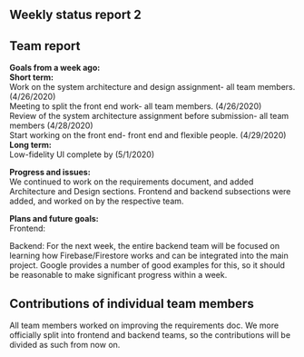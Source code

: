 ## Weekly status report 2

## Team report    
**Goals from a week ago:**  
**Short term:**    
Work on the system architecture and design assignment- all team members. (4/26/2020)  
Meeting to split the front end work- all team members. (4/26/2020)  
Review of the system architecture assignment before submission- all team members (4/28/2020)  
Start working on the front end- front end and flexible people. (4/29/2020)  
**Long term:**  
Low-fidelity UI complete by (5/1/2020)

**Progress and issues:**  
We continued to work on the requirements document, and added Architecture and Design sections. Frontend and backend subsections were added, and worked on by the respective team.

**Plans and future goals:**  
Frontend:
<TODO>

Backend:
For the next week, the entire backend team will be focused on learning how Firebase/Firestore works and can be integrated into the main project. Google provides a number of good examples for this, so it should be reasonable to make significant progress within a week.

## Contributions of individual team members  
All team members worked on improving the requirements doc.
We more officially split into frontend and backend teams, so the contributions will be divided as such from now on.
